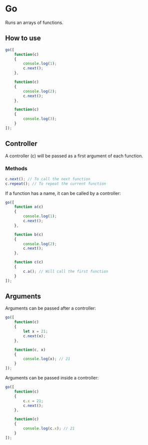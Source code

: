 # Go

Runs an arrays of functions.

## How to use

```js
go([
	function(c)
	{
		console.log(1);
		c.next();
	},

	function(c)
	{
		console.log(2);
		c.next();
	},

	function(c)
	{
		console.log(3);
	}
]);
```

## Controller

A controller (c) will be passed as a first argument of each function.

### Methods

```js
c.next(); // To call the next function
c.repeat(); // To repeat the current function
```

If a function has a name, it can be called by a controller:

```js
go([
	function a(c)
	{
		console.log(1);
		c.next();
	},

	function b(c)
	{
		console.log(2);
		c.next();
	},

	function c(c)
	{
		c.a(); // Will call the first function
	}
]);
```

## Arguments

Arguments can be passed after a controller:

```js
go([
	function(c)
	{
		let x = 21;
		c.next(x);
	},

	function(c, x)
	{
		console.log(x); // 21
	}
]);
```

Arguments can be passed inside a controller:

```js
go([
	function(c)
	{
		c.x = 21;
		c.next();
	},

	function(c)
	{
		console.log(c.x); // 21
	}
]);
```
